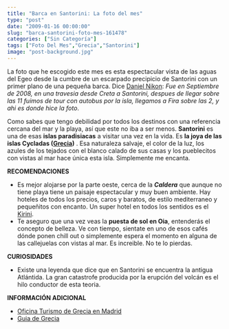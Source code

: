 ```yaml
---
title: "Barca en Santorini: La foto del mes"
type: "post"
date: "2009-01-16 00:00:00"
slug: "barca-santorini-foto-mes-161478"
categories: ["Sin Categoría"]
tags: ["Foto Del Mes","Grecia","Santorini"]
image: "post-background.jpg"
---
```


[](/wp-content/uploads/2009/01/161478-112198.jpg)La foto que he escogido este mes es esta espectacular vista de las aguas del Egeo desde la cumbre de un escarpado precipicio de Santorini con un primer plano de una pequeña barca. Dice [Daniel Nikon](http://www.flickr.com/photos/nikonistas/): *Fue en Septiembre de 2008, en una travesia desde Creta a Santorini, despues de llegar sobre las 11 fuimos de tour con autobus por la isla, llegamos a Fira sobre las 2, y ahi es donde hice la foto*.

Como sabes que tengo debilidad por todos los destinos con una referencia cercana del mar y la playa, así que este no iba a ser menos. **Santorini** es una de esas **islas paradisiacas** a visitar una vez en la vida. Es **la joya de las islas Cycladas ([Grecia](http://www.missviajes.com/grecia-encuentro-historia-antigua-66478))** . Esa naturaleza salvaje, el color de la luz, los azules de los tejados con el blanco calado de sus casas y los pueblecitos con vistas al mar hace única esta isla. Simplemente me encanta.

**RECOMENDACIONES**

- Es mejor alojarse por la parte oeste, cerca de la ***Caldera*** que aunque no tiene playa tiene un paisaje espectacular y muy buen ambiente. Hay hoteles de todos los precios, caros y baratos, de estilo mediterraneo y pequeñitos con encanto. Un super hotel en todos los sentidos es el [Kirini](http://www.missviajes.com/hotel-kirini-aguas-mediterraneo-20273).
- Te aseguro que una vez veas la **puesta de sol en Oia**, entenderás el concepto de belleza. Ve con tiempo, sientate en uno de esos cafés dónde ponen chill out o simplemente espera el momento en alguna de las callejuelas con vistas al mar. Es increible. No te lo pierdas.

**CURIOSIDADES**

- Existe una leyenda que dice que en Santorini se encuentra la antigua Atlántida. La gran catastrofe producida por la erupción del volcán es el hilo conductor de esta teoria.

**INFORMACIÓN ADICIONAL**

- [Oficina Turismo de Grecia en Madrid](http://www.grecotour.com/viajes-grecia-viajes-grecia/grecia/info_general/direcciones_utiles.jsp)
- [Guia de Grecia](http://www.guiadegrecia.com/)